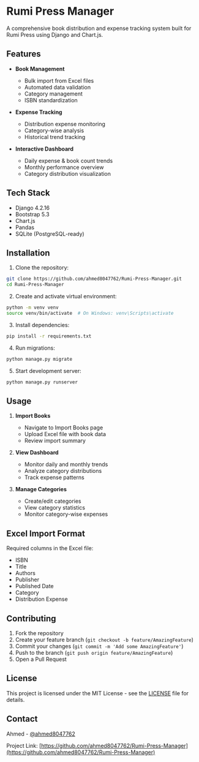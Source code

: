# Rumi Press Manager

A comprehensive book distribution and expense tracking system built for Rumi Press using Django and Chart.js.

## Features

- **Book Management**
  - Bulk import from Excel files
  - Automated data validation
  - Category management
  - ISBN standardization

- **Expense Tracking**
  - Distribution expense monitoring
  - Category-wise analysis
  - Historical trend tracking

- **Interactive Dashboard**
  - Daily expense & book count trends
  - Monthly performance overview
  - Category distribution visualization

## Tech Stack

- Django 4.2.16
- Bootstrap 5.3
- Chart.js
- Pandas
- SQLite (PostgreSQL-ready)

## Installation

1. Clone the repository:
```bash
git clone https://github.com/ahmed8047762/Rumi-Press-Manager.git
cd Rumi-Press-Manager
```

2. Create and activate virtual environment:
```bash
python -m venv venv
source venv/bin/activate  # On Windows: venv\Scripts\activate
```

3. Install dependencies:
```bash
pip install -r requirements.txt
```

4. Run migrations:
```bash
python manage.py migrate
```

5. Start development server:
```bash
python manage.py runserver
```

## Usage

1. **Import Books**
   - Navigate to Import Books page
   - Upload Excel file with book data
   - Review import summary

2. **View Dashboard**
   - Monitor daily and monthly trends
   - Analyze category distributions
   - Track expense patterns

3. **Manage Categories**
   - Create/edit categories
   - View category statistics
   - Monitor category-wise expenses

## Excel Import Format

Required columns in the Excel file:
- ISBN
- Title
- Authors
- Publisher
- Published Date
- Category
- Distribution Expense

## Contributing

1. Fork the repository
2. Create your feature branch (`git checkout -b feature/AmazingFeature`)
3. Commit your changes (`git commit -m 'Add some AmazingFeature'`)
4. Push to the branch (`git push origin feature/AmazingFeature`)
5. Open a Pull Request

## License

This project is licensed under the MIT License - see the [LICENSE](LICENSE) file for details.

## Contact

Ahmed - [@ahmed8047762](https://github.com/ahmed8047762)

Project Link: [https://github.com/ahmed8047762/Rumi-Press-Manager](https://github.com/ahmed8047762/Rumi-Press-Manager)
